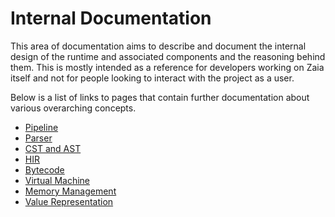 # Internal Documentation

This area of documentation aims to describe and document the internal design of the runtime and associated components
and the reasoning behind them. This is mostly intended as a reference for developers working on Zaia itself
and not for people looking to interact with the project as a user.

Below is a list of links to pages that contain further documentation about various overarching concepts.

- [Pipeline](/docs/internal/pipeline.md)
- [Parser](/docs/internal/parser.md)
- [CST and AST](/docs/internal/cst-ast.md)
- [HIR](/docs/internal/hir.md)
- [Bytecode](/docs/internal/bytecode.md)
- [Virtual Machine](/docs/internal/virtual-machine.md)
- [Memory Management](/docs/internal/memory-management.md)
- [Value Representation](/docs/internal/value-representation.md)
